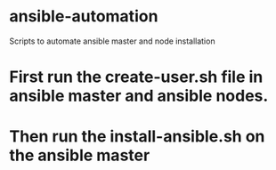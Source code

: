 # ansible-automation
Scripts to automate ansible master and node installation


# First run the create-user.sh file in ansible master and ansible nodes.
# Then run the install-ansible.sh on the ansible master
